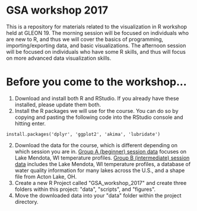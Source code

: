 # GSA workshop 2017

This is a repository for materials related to the visualization in R workshop held at GLEON 19. The morning session will be focused on individuals who are new to R, and thus we will cover the basics of programming, importing/exporting data, and basic visualizations. The afternoon session will be focused on individuals who have some R skills, and thus will focus on more advanced data visualization skills.

# Before you come to the workshop...

1) Download and install both R and RStudio. If you already have these installed, please update them both.
2) Install the R packages we will use for the course. You can do so by copying and pasting the following code into the RStudio console and hitting enter.

  ```install.packages('dplyr', 'ggplot2', 'akima', 'lubridate')```

2) Download the data for the course, which is different depending on which session you are in. [Group A (beginner) session data](https://minhaskamal.github.io/DownGit/#/home?url=https://github.com/limnoliver/GSA-workshop-2017/tree/master/GroupA_beginner/data) focuses on Lake Mendota, WI temperature profiles. [Group B (intermediate) session data](https://minhaskamal.github.io/DownGit/#/home?url=https://github.com/limnoliver/GSA-workshop-2017/tree/master/GroupB_intermediate/data) includes the Lake Mendota, WI temperature profiles, a database of water quality information for many lakes across the U.S., and a shape file from Acton Lake, OH. 
3) Create a new R Project called "GSA_workshop_2017" and create three folders within this project: "data", "scripts", and "figures".
4) Move the downloaded data into your "data" folder within the project directory. 
